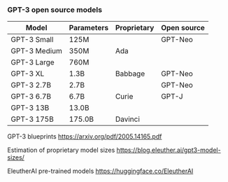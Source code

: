 ### GPT-3 open source models

| Model | Parameters | Proprietary | Open source |
| ------------ | ------ | ------- | ------- |
| GPT-3 Small  |   125M |         | GPT-Neo |
| GPT-3 Medium |   350M | Ada     |         |
| GPT-3 Large  |   760M |         |         |
| GPT-3 XL     |   1.3B | Babbage | GPT-Neo |
| GPT-3 2.7B   |   2.7B |         | GPT-Neo |
| GPT-3 6.7B   |   6.7B | Curie   | GPT-J   |
| GPT-3 13B    |  13.0B |         |         |
| GPT-3 175B   | 175.0B | Davinci |         |

GPT-3 blueprints https://arxiv.org/pdf/2005.14165.pdf

Estimation of proprietary model sizes https://blog.eleuther.ai/gpt3-model-sizes/

EleutherAI pre-trained models https://huggingface.co/EleutherAI
